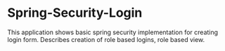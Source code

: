 # Spring-Security-Login

This application shows basic spring security implementation for creating login form. Describes creation of role based logins, role based view.

